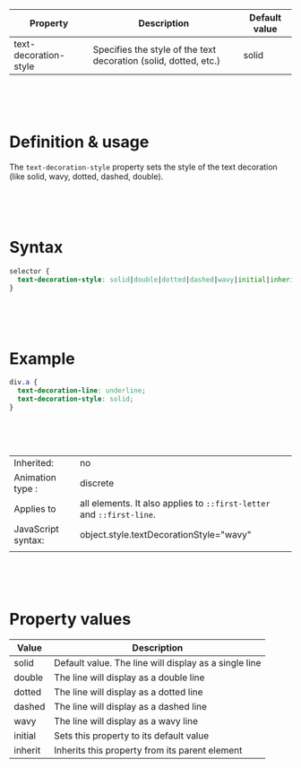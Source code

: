 | Property              | Description                                                      | Default value |
| --------------------- | ---------------------------------------------------------------- | ------------- |
| text-decoration-style | Specifies the style of the text decoration (solid, dotted, etc.) | solid         |

&nbsp;

&nbsp;

# Definition & usage

The `text-decoration-style` property sets the style of the text decoration (like solid, wavy, dotted, dashed, double).

&nbsp;

&nbsp;

# Syntax

```css
selector {
  text-decoration-style: solid|double|dotted|dashed|wavy|initial|inherit;
}
```

&nbsp;

&nbsp;

# Example

```css
div.a {
  text-decoration-line: underline;
  text-decoration-style: solid;
}
```

&nbsp;

&nbsp;

|                    |                                                                       |
| ------------------ | --------------------------------------------------------------------- |
| Inherited:         | no                                                                    |
| Animation type :   | discrete                                                              |
| Applies to         | all elements. It also applies to `::first-letter` and `::first-line`. |
| JavaScript syntax: | object.style.textDecorationStyle="wavy"                               |
|                    |                                                                       |

&nbsp;

&nbsp;

# Property values

| Value   | Description                                           |
| ------- | ----------------------------------------------------- |
| solid   | Default value. The line will display as a single line |
| double  | The line will display as a double line                |
| dotted  | The line will display as a dotted line                |
| dashed  | The line will display as a dashed line                |
| wavy    | The line will display as a wavy line                  |
| initial | Sets this property to its default value               |
| inherit | Inherits this property from its parent element        |
